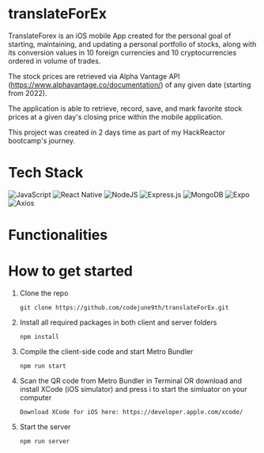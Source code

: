# translateForEx

TranslateForex is an iOS mobile App created for the personal goal of starting, maintaining, and updating a personal portfolio of stocks,
along with its conversion values in 10 foreign currencies and 10 cryptocurrencies ordered in volume of trades.

The stock prices are retrieved via Alpha Vantage API (https://www.alphavantage.co/documentation/) of any given date (starting from 2022).

The application is able to retrieve, record, save, and mark favorite stock prices at a given day's closing price within the mobile application.

This project was created in 2 days time as part of my HackReactor bootcamp's journey.

# Tech Stack
![JavaScript](https://img.shields.io/badge/javascript-%23323330.svg?style=for-the-badge&logo=javascript&logoColor=%23F7DF1E) ![React Native](https://img.shields.io/badge/react_native-%2320232a.svg?style=for-the-badge&logo=react&logoColor=%2361DAFB) ![NodeJS](https://img.shields.io/badge/node.js-6DA55F?style=for-the-badge&logo=node.js&logoColor=white) ![Express.js](https://img.shields.io/badge/express.js-%23404d59.svg?style=for-the-badge&logo=express&logoColor=%2361DAFB) ![MongoDB](https://img.shields.io/badge/MongoDB-%234ea94b.svg?style=for-the-badge&logo=mongodb&logoColor=white) ![Expo](https://img.shields.io/badge/expo-1C1E24?style=for-the-badge&logo=expo&logoColor=#D04A37) ![Axios](https://img.shields.io/badge/-Axios-671ddf?logo=axios&logoColor=black&style=for-the-badge)

# Functionalities

# How to get started
1. Clone the repo
    ```
    git clone https://github.com/codejune9th/translateForEx.git
    ```
2. Install all required packages in both client and server folders
    ```
    npm install
    ```
3. Compile the client-side code and start Metro Bundler
   ```
   npm run start 
   ```
4. Scan the QR code from Metro Bundler in Terminal OR download and install XCode (iOS simulator) and press i to start the simluator on your computer
   ```
   Download XCode for iOS here: https://developer.apple.com/xcode/
   ```
5. Start the server
   ```
   npm run server
   ```
